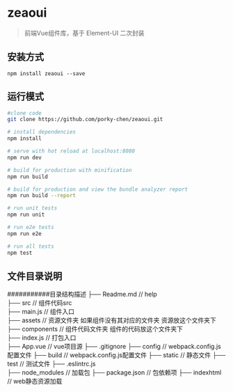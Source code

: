 # zeaoui

> 前端Vue组件库，基于 Element-UI 二次封装

## 安装方式

```
npm install zeaoui --save
```

## 运行模式

``` bash
#clone code
git clone https://github.com/porky-chen/zeaoui.git

# install dependencies
npm install

# serve with hot reload at localhost:8080
npm run dev

# build for production with minification
npm run build

# build for production and view the bundle analyzer report
npm run build --report

# run unit tests
npm run unit

# run e2e tests
npm run e2e

# run all tests
npm test
```

## 文件目录说明

###########目录结构描述
├── Readme.md                   // help   
├── src                         // 组件代码src   
   ├── main.js                 // 组件入口    
   ├── assets                  // 资源文件夹 如果组件没有其对应的文件夹 资源放这个文件夹下
   ├── components              // 组件代码文件夹  组件的代码放这个文件夹下  
        ├── index.js           // 打包入口  
   ├── App.vue                 // vue项目源
├── .gitignore
├── config                     // webpack.config.js配置文件
├── build                      // webpack.config.js配置文件
├── static                     // 静态文件
├── test                       // 测试文件
├── .eslintrc.js         
├── node_modules               // 加载包
├── package.json               // 包依赖项
├── indexhtml                  // web静态资源加载      
